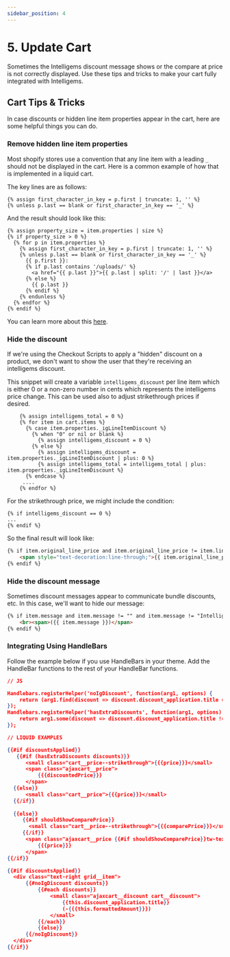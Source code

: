 ```yaml
---
sidebar_position: 4
---
```


# 5. Update Cart
Sometimes the Intelligems discount message shows or the compare at price is not correctly displayed. Use these tips and 
tricks to make your cart fully integrated with Intelligems.

## Cart Tips & Tricks
In case discounts or hidden line item properties appear in the cart, here are some helpful things you can do.

### Remove hidden line item properties

Most shopify stores use a convention that any line item with a leading `_` should not be displayed in the cart. Here is a 
common example of how that is implemented in a liquid cart.

The key lines are as follows:

```
{% assign first_character_in_key = p.first | truncate: 1, '' %}
{% unless p.last == blank or first_character_in_key == '_' %}
```
And the result should look like this:

```
{% assign property_size = item.properties | size %}
{% if property_size > 0 %}
  {% for p in item.properties %}
    {% assign first_character_in_key = p.first | truncate: 1, '' %}
    {% unless p.last == blank or first_character_in_key == '_' %}
      {{ p.first }}:
      {% if p.last contains '/uploads/' %}
        <a href="{{ p.last }}">{{ p.last | split: '/' | last }}</a>
      {% else %}
        {{ p.last }}
      {% endif %}
    {% endunless %}
  {% endfor %}
{% endif %}
```
You can learn more about this [here](https://community.shopify.com/c/shopify-design/product-pages-get-customization-information-for-products/m-p/616525).

### Hide the discount

If we're using the Checkout Scripts to apply a "hidden" discount on a product, we don't want to show the user
that they're receiving an intelligems discount. 

This snippet will create a variable `intelligems_discount` per line item which is either 0 or a non-zero number in cents which represents the intelligems price change. This can be used also to adjust strikethrough prices if desired.

```
    {% assign intelligems_total = 0 %}
    {% for item in cart.items %}
      {% case item.properties._igLineItemDiscount %}
        {% when "0" or nil or blank %}
          {% assign intelligems_discount = 0 %}
        {% else %}
          {% assign intelligems_discount = item.properties._igLineItemDiscount | plus: 0 %}
          {% assign intelligems_total = intelligems_total | plus: item.properties._igLineItemDiscount %}
      {% endcase %} 
     ....
    {% endfor %}
```

For the strikethrough price, we might include the condition:
```
{% if intelligems_discount == 0 %}
...
{% endif %}
```
So the final result will look like:

```html
{% if item.original_line_price and item.original_line_price != item.line_price and intelligems_discount == 0 %}
    <span style="text-decoration:line-through;">{{ item.original_line_price | money  }}</span><br>
{% endif %}
```


### Hide the discount message
Sometimes discount messages appear to communicate bundle discounts, etc. In this case, we'll want to hide our message:

```html
{% if item.message and item.message != "" and item.message != "Intelligems" %}
    <br><span>({{ item.message }})</span>
{% endif %}
```

### Integrating Using HandleBars
Follow the example below if you use HandleBars in your theme. Add the HandleBar functions to the rest of your HandleBar 
functions. 

```json
// JS 

Handlebars.registerHelper('noIgDiscount', function(arg1, options) {
    return (arg1.find(discount => discount.discount_application.title === 'intelligems' )) ? options.inverse(this) : options.fn(this) ;
});
Handlebars.registerHelper('hasExtraDiscounts', function(arg1, options) {
    return arg1.some(discount => discount.discount_application.title !== 'intelligems' ) ;
});

// LIQUID EXAMPLES

{{#if discountsApplied}}
   {{#if (hasExtraDiscounts discounts)}}
      <small class="cart__price--strikethrough">{{{price}}}</small>
      <span class="ajaxcart__price">
          {{{discountedPrice}}}
      </span>
  {{else}}
      <small class="cart__price">{{{price}}}</small>
  {{/if}}
            
  {{else}}
     {{#if shouldShowComparePrice}}                                           
       <small class="cart__price--strikethrough">{{{comparePrice}}}</small>                                                                                    
     {{/if}}     
      <span class="ajaxcart__price {{#if shouldShowComparePrice}}tw-text-red{{/if}} ">
          {{{price}}}
      </span>
{{/if}}

{{#if discountsApplied}}
  <div class="text-right grid__item">
      {{#noIgDiscount discounts}}
          {{#each discounts}}
              <small class="ajaxcart__discount cart__discount">
                  {{this.discount_application.title}}
                  (-{{{this.formattedAmount}}})
              </small>
          {{/each}}
          {{else}}
      {{/noIgDiscount}}
  </div>
{{/if}}
```

